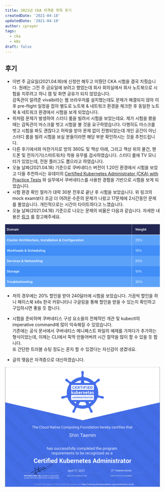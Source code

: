 ```yaml
---
title: 2021년 CKA 자격증 취득 후기
createdDate: '2021-04-18'
updatedDate: '2021-04-18'
author: cprayer
tags:
  - cka
  - k8s
draft: false
---
```


## 후기

* 이번 주 금요일(2021.04.16)에 신청만 해두고 미뤘던 CKA 시험을 결국 치뤘습니다. 원래는 그전 주 금요일에 보려고 했었는데 회사 회의실에서 회사 노트북으로 시험을 치루려고 하니 캠 및 화면 공유가 되지 않았습니다. \
  감독관이 알려준 vivalbi라는 웹 브라우저를 설치했는데도 문제가 해결되지 않아 이후 pre-flight 일정을 잡아 별도로 노트북 & 네트워크 환경을 체크한 후 동일한 노트북 & 네트워크 환경에서 시험을 보게 되었습니다.
* 위처럼 문제가 발생하여 스터디 룸을 빌려서 시험을 보았는데요. 제가 시험을 봤을 때는 감독관이 마스크를 벗고 시험을 볼 것을 요구하였습니다. 다행히도 마스크를 벗고 시험을 봐도 괜찮다고 허락을 받아 문제 없이 진행되었는데 개인 공간이 아닌 스터디 룸을 빌려 시험을 보실 분들이라면 해당 부분 확인하시는 것을 추천드립니다.
* 다른 후기에서와 마찬가지로 방의 360도 및 책상 아래, 그리고 책상 위의 물건, 핸드폰 및 전자기기(스마트워치) 착용 유무를 검사하였습니다. 스터디 룸에 TV 모니터가 있었는데, 전원 플러그도 뽑으라고 하였습니다.
* 오늘 날짜(2021.04.18) 기준으로 쿠버네티스 버전이 1.20인 환경에서 시험을 보았고 다들 추천하시는 유데미의 [Certified Kubernetes Administrator (CKA) with Practice Tests](https://www.udemy.com/course/certified-kubernetes-administrator-with-practice-tests/) 와 실무에서 쿠버네티스를 사용한 경험을 기반으로 시험을 보게 되었습니다.
* 시험 환경 확인 절차가 대략 30분 전후로 끝난 후 시험을 보았습니다. 위 링크의 mock exam보다 조금 더 어려운 수준의 문제가 나왔고 17문제에 2시간동안 문제를 풀었습니다. 개인적으로는 시간이 타이트하다고 느꼈습니다.
* 오늘 날짜(2021.04.18) 기준으로 나오는 문제의 비율은 다음과 같습니다. 자세한 내용은 [링크](https://www.cncf.io/certification/cka/) 를 참고해주세요.

![2021-04-18-cka-curriculum](2021-04-18-cka-curriculum.png)

* 저의 경우에는 20% 할인을 받아 240달러에 시험을 보았습니다. 가끔씩 할인을 하니 페이스북 k8s 한국 커뮤니티나 구글링을 통해 할인을 받을 수 있는지 확인하고 구입하시면 좋을 듯 합니다.

* 시험을 준비하며 쿠버네티스 구성 요소들의 전체적인 개관 및 kubectl의 imperative command에 많이 익숙해질 수 있었습니다. \
기존에는 공식 문서에서 쿠버네티스 메니페스트 파일의 예제를 가져다가 추가하는 형식이었는데, 이제는 CLI에서 뚝딱 만들어버려 시간 절약을 많이 할 수 있을 듯 합니다. \
또 간단한 트러블 슈팅 정도는 혼자 할 수 있겠다는 자신감이 생겼네요.
* 글의 맺음은 자격증으로 대신하겠습니다.

![my-cka](my-cka.png)
